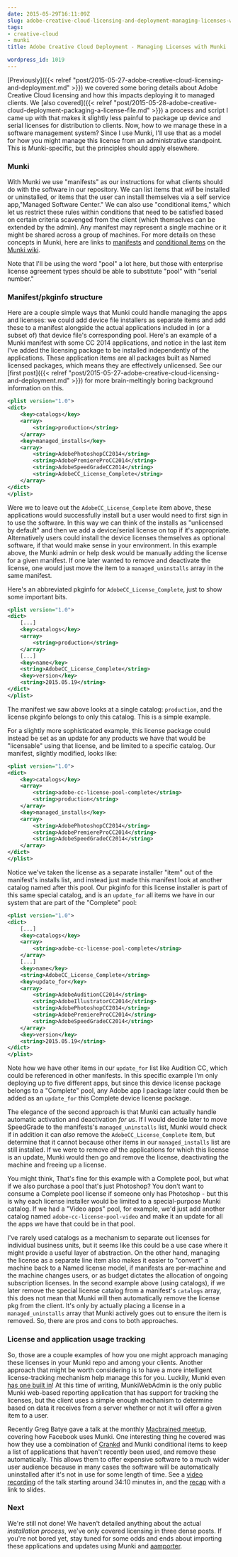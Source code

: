 ```yaml
---
date: 2015-05-29T16:11:09Z
slug: adobe-creative-cloud-licensing-and-deployment-managing-licenses-with-munki
tags:
- creative-cloud
- munki
title: Adobe Creative Cloud Deployment - Managing Licenses with Munki

wordpress_id: 1019
---
```


<!-- [![munki_transparent](images/2015/05/munki_transparent.png)](images/2015/05/munki_transparent.png) -->

[Previously]({{< relref "post/2015-05-27-adobe-creative-cloud-licensing-and-deployment.md" >}}) we covered some boring details about Adobe Creative Cloud licensing and how this impacts deploying it to managed clients. We [also covered]({{< relref "post/2015-05-28-adobe-creative-cloud-deployment-packaging-a-license-file.md" >}}) a process and script I came up with that makes it slightly less painful to package up device and serial licenses for distribution to clients. Now, how to we manage these in a software management system? Since I use Munki, I'll use that as a model for how you might manage this license from an administrative standpoint. This is Munki-specific, but the principles should apply elsewhere.



### Munki

With Munki we use "manifests" as our instructions for what clients should do with the software in our repository. We can list items that _will_ be installed or uninstalled, or items that the user can install themselves via a self service app,"Managed Software Center." We can also use "conditional items," which let us restrict these rules within conditions that need to be satisfied based on certain criteria scavenged from the client (which themselves can be extended by the admin). Any manifest may represent a single machine or it might be shared across a group of machines. For more details on these concepts in Munki, here are links to [manifests](https://github.com/munki/munki/wiki/Manifests) and [conditional items](https://github.com/munki/munki/wiki/Conditional-Items) on the [Munki wiki](https://github.com/munki/munki/wiki).

Note that I'll be using the word "pool" a lot here, but those with enterprise license agreement types should be able to substitute "pool" with "serial number."

### Manifest/pkginfo structure

Here are a couple simple ways that Munki could handle managing the apps and licenses: we could add device file installers as separate items and add these to a manifest alongside the actual applications included in (or a subset of) that device file's corresponding pool. Here's an example of a Munki manifest with some CC 2014 applications, and notice in the last item I've added the licensing package to be installed independently of the applications. These application items are all packages built as Named licensed packages, which means they are effectively unlicensed. See our [first post]({{< relref "post/2015-05-27-adobe-creative-cloud-licensing-and-deployment.md" >}}) for more brain-meltingly boring background information on this.

```xml
<plist version="1.0">
<dict>
    <key>catalogs</key>
    <array>
        <string>production</string>
    </array>
    <key>managed_installs</key>
    <array>
        <string>AdobePhotoshopCC2014</string>
        <string>AdobePremiereProCC2014</string>
        <string>AdobeSpeedGradeCC2014</string>
        <string>AdobeCC_License_Complete</string>
    </array>
</dict>
</plist>
```

Were we to leave out the `AdobeCC_License_Complete` item above, these applications would successfully install but a user would need to first sign in to use the software. In this way we can think of the installs as "unlicensed by default" and then we add a device/serial license on top if it's appropriate. Alternatively users could install the device licenses themselves as optional software, if that would make sense in your environment. In this example above, the Munki admin or help desk would be manually adding the license for a given manifest. If one later wanted to remove and deactivate the license, one would just move the item to a `managed_uninstalls` array in the same manifest.

Here's an abbreviated pkginfo for `AdobeCC_License_Complete`, just to show some important bits.

```xml
<plist version="1.0">
<dict>
    [...]
    <key>catalogs</key>
    <array>
        <string>production</string>
    </array>
    [...]
    <key>name</key>
    <string>AdobeCC_License_Complete</string>
    <key>version</key>
    <string>2015.05.19</string>
</dict>
</plist>
```

The manifest we saw above looks at a single catalog: `production`, and the license pkginfo belongs to only this catalog. This is a simple example.

For a slightly more sophisticated example, this license package could instead be set as an update for any products we have that would be "licensable" using that license, and be limited to a specific catalog. Our manifest, slightly modified, looks like:

```xml
<plist version="1.0">
<dict>
    <key>catalogs</key>
    <array>
        <string>adobe-cc-license-pool-complete</string>
        <string>production</string>
    </array>
    <key>managed_installs</key>
    <array>
        <string>AdobePhotoshopCC2014</string>
        <string>AdobePremiereProCC2014</string>
        <string>AdobeSpeedGradeCC2014</string>
    </array>
</dict>
</plist>
```

Notice we've taken the license as a separate installer "item" out of the manifest's installs list, and instead just made this manifest look at another catalog named after this pool. Our pkginfo for this license installer is part of this same special catalog, and is an `update_for` all items we have in our system that are part of the "Complete" pool:

```xml
<plist version="1.0">
<dict>
    [...]
    <key>catalogs</key>
    <array>
        <string>adobe-cc-license-pool-complete</string>
    </array>
    [...]
    <key>name</key>
    <string>AdobeCC_License_Complete</string>
    <key>update_for</key>
    <array>
        <string>AdobeAuditionCC2014</string>
        <string>AdobeIllustratorCC2014</string>
        <string>AdobePhotoshopCC2014</string>
        <string>AdobePremiereProCC2014</string>
        <string>AdobeSpeedGradeCC2014</string>
    </array>
    <key>version</key>
    <string>2015.05.19</string>
</dict>
</plist>
```

Note how we have other items in our `update_for` list like Audition CC, which could be referenced in other manifests. In this specific example I'm only deploying up to five different apps, but since this device license package belongs to a "Complete" pool, any Adobe app I package later could then be added as an `update_for` this Complete device license package.

The elegance of the second approach is that Munki can actually handle automatic activation and deactivation _for us_. If I would decide later to move SpeedGrade to the manifests's `managed_uninstalls` list, Munki would check if in addition it can _also_ remove the `AdobeCC_License_Complete` item, but determine that it cannot because other items in our `managed_installs` list are still installed. If we were to remove _all_ the applications for which this license is an update, Munki would then go and remove the license, deactivating the machine and freeing up a license.

You might think, That's fine for this example with a Complete pool, but what if we also purchase a pool that's just Photoshop? You don't want to consume a Complete pool license if someone only has Photoshop - but this is why each license installer would be limited to a special-purpose Munki catalog. If we had a "Video apps" pool, for example, we'd just add another catalog named `adobe-cc-license-pool-video` and make it an update for all the apps we have that could be in that pool.

I've rarely used catalogs as a mechanism to separate out licenses for individual business units, but it seems like this could be a use case where it might provide a useful layer of abstraction. On the other hand, managing the license as a separate line item also makes it easier to "convert" a machine back to a Named license model, if manifests are per-machine and the machine changes users, or as budget dictates the allocation of ongoing subscription licenses. In the second example above (using catalogs), if we later remove the special license catalog from a manifest's `catalogs` array, this does not mean that Munki will then automatically remove the license pkg from the client. It's only by actually placing a license in a `managed_uninstalls` array that Munki actively goes out to ensure the item is removed. So, there are pros and cons to both approaches.

### License and application usage tracking

So, those are a couple examples of how you one might approach managing these licenses in your Munki repo and among your clients. Another approach that might be worth considering is to have a more intelligent license-tracking mechanism help manage this for you. Luckily, Munki even [has one built in](https://github.com/munki/munki/wiki/License-Seat-Tracking)! At this time of writing, MunkiWebAdmin is the only public Munki web-based reporting application that has support for tracking the licenses, but the client uses a simple enough mechanism to determine based on data it receives from a server whether or not it will offer a given item to a user.

Recently Greg Batye gave a talk at the monthly [Macbrained meetup](http://macbrained.org/), covering how Facebook uses Munki. One interesting thing he covered was how they use a combination of [Crankd](https://github.com/google/macops/tree/master/crankd) and Munki conditional items to keep a list of applications that haven't recently been used, and remove these automatically. This allows them to offer expensive software to a much wider user audience because in many cases the software will be automatically uninstalled after it's not in use for some length of time. See a [video recording](http://www.ustream.tv/recorded/62281076) of the talk starting around 34:10 minutes in, and the [recap](http://macbrained.org/recap-may-quantcast) with a link to slides.

### Next

We're still not done! We haven't detailed anything about the actual _installation process_, we've only covered licensing in three dense posts. If you're not bored yet, stay tuned for some odds and ends about importing these applications and updates using Munki and [aamporter](https://github.com/timsutton/aamporter).
